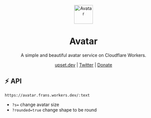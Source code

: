 <p align="center">
  <a href="https://upset.dev">
    <img src="https://avatar.frans.workers.dev/A?rounded=true" alt="Avatar" height="60"/>
  </a>
</p>

<h1 align="center">Avatar</h1>

<p align="center">A simple and beautiful avatar service on Cloudflare Workers.</p>

<p align="center">
  <a href="https://upset.dev">upset.dev</a> |
  <a href="https://twitter.com/fransallen">Twitter</a> |
  <a href="https://www.patreon.com/fransallen">Donate</a>
</p>

## :zap: API

`https://avatar.frans.workers.dev/:text`

- `?s=` change avatar size
- `?rounded=true` change shape to be round